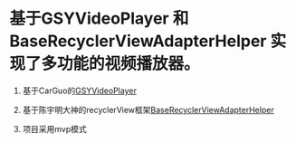 
# 基于GSYVideoPlayer 和 BaseRecyclerViewAdapterHelper 实现了多功能的视频播放器。 #

1. 基于CarGuo的[GSYVideoPlayer](https://github.com/CarGuo/GSYVideoPlayer "GSYVideoPlayer")

2. 基于陈宇明大神的recyclerView框架[BaseRecyclerViewAdapterHelper](https://github.com/CymChad/BaseRecyclerViewAdapterHelper "BaseRecyclerViewAdapterHelper")

3. 项目采用mvp模式